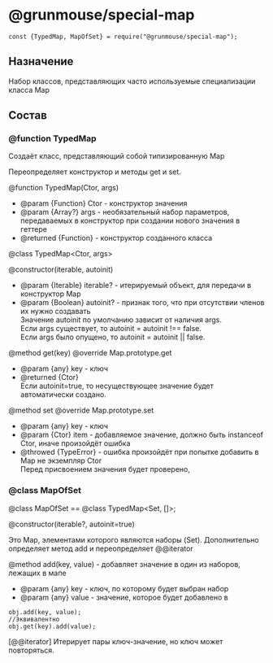 # @grunmouse/special-map

```
const {TypedMap, MapOfSet} = require("@grunmouse/special-map");
```

## Назначение
Набор классов, представляющих часто используемые специализации класса Map

## Состав

### \@function TypedMap

Создаёт класс, представляющий собой типизированную Map

Переопределяет конструктор и методы get и set.

\@function TypedMap(Ctor, args)
* \@param {Function} Ctor - конструктор значения
* \@param {Array?} args - необязательный набор параметров, передаваемых в конструктор при создании нового значения в геттере
* \@returned {Function} - конструктор созданного класса

\@class TypedMap<Ctor, args>

\@constructor(iterable, autoinit)
* @param {Iterable} iterable? - итерируемый объект, для передачи в конструктор Map
* @param {Boolean} autoinit? - признак того, что при отсутствии членов их нужно создавать
\
Значение autoinit по умолчанию зависит от наличия args.\
Если args существует, то autoinit = autoinit !== false.\
Если args было опущено, то autoinit = autoinit || false.

\@method get(key)
\@override Map.prototype.get
* @param {any} key - ключ
* @returned {Ctor}
\
Если autoinit=true, то несуществующее значение будет автоматически создано.

\@method set
\@override Map.prototype.set
* @param {any} key - ключ
* @param {Ctor} item - добавляемое значение, должно быть instanceof Ctor, иначе произойдёт ошибка
* @throwed {TypeError} - ошибка произойдёт при попытке добавить в Map не экземпляр Ctor
\
Перед присвоением значения будет проверено, 

### \@class MapOfSet

\@class MapOfSet == \@class TypedMap<Set, []>;

\@constructor(iterable?, autoinit=true)

Это Map, элементами которого являются наборы (Set).
Дополнительно определяет метод add и переопределяет @@iterator

\@method add(key, value) - добавляет значение в один из наборов, лежащих в мапе
* @param {any} key - ключ, по которому будет выбран набор
* @param {any} value - значение, которое будет добавлено в

```
obj.add(key, value);
//Эквивалентно
obj.get(key).add(value);
```

[@@iterator]
Итерирует пары ключ-значение, но ключ может повторяться.

